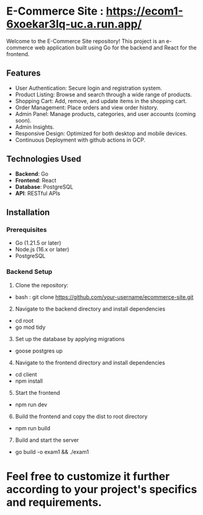 # E-Commerce Site : https://ecom1-6xoekar3lq-uc.a.run.app/

Welcome to the E-Commerce Site repository! This project is an e-commerce web application built using Go for the backend and React for the frontend. 

## Features

- User Authentication: Secure login and registration system.
- Product Listing: Browse and search through a wide range of products.
- Shopping Cart: Add, remove, and update items in the shopping cart.
- Order Management: Place orders and view order history.
- Admin Panel: Manage products, categories, and user accounts (coming soon).
- Admin Insights.
- Responsive Design: Optimized for both desktop and mobile devices.
- Continuous Deployment with github actions in GCP.

## Technologies Used

- **Backend**: Go
- **Frontend**: React
- **Database**: PostgreSQL
- **API**: RESTful APIs

## Installation

### Prerequisites

- Go (1.21.5 or later)
- Node.js (16.x or later)
- PostgreSQL

### Backend Setup

1. Clone the repository:

- bash : git clone https://github.com/your-username/ecommerce-site.git

2. Navigate to the backend directory and install dependencies

- cd root
- go mod tidy

3. Set up the database by applying migrations
- goose postgres <database-connection-string> up

4. Navigate to the frontend directory and install dependencies

- cd client
- npm install

5. Start the frontend

- npm run dev

6. Build the frontend and copy the dist to root directory

- npm run build

7. Build and start the server

- go build -o exam1 && ./exam1

# Feel free to customize it further according to your project's specifics and requirements.
